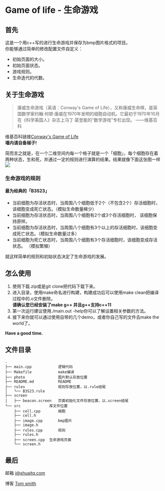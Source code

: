 # Game of life - 生命游戏
## 首先
这是一个用c++写的进行生命游戏并保存为bmp图片格式的项目。  
你能够通过简单的修改配置文件自定义：
* 初始页面的大小。
* 初始页面状态。
* 游戏规则。
* 生命迭代的代数。

## 关于生命游戏
>康威生命游戏（英语：Conway's Game of Life），又称康威生命棋，是英国数学家约翰·何顿·康威在1970年发明的细胞自动机。它最初于1970年10月在《科学美国人》杂志上马丁·葛登能的“数学游戏”专栏出现。
>——维基百科

维基百科链接[Conway's Game of Life](https://en.wikipedia.org/wiki/Conway's_Game_of_Life)  
**墙内请自备梯子!**  

简而言之就是，在一个二维空间内每一个格子就是一个「细胞」，每个细胞存在着两种状态，生和死，并通过一定的规则进行演算的结果。结果就像下面这张图一样  
![](https://upload.wikimedia.org/wikipedia/commons/e/e5/Gospers_glider_gun.gif)

### 生命游戏的规则
#### 最为经典的「B3S23」
* 当前细胞为存活状态时，当周围八个细胞低于2个（不包含2个）存活细胞时， 该细胞变成死亡状态。（模拟生命数量稀少）
* 当前细胞为存活状态时，当周围八个细胞有2个或3个存活细胞时， 该细胞保持原样。
* 当前细胞为存活状态时，当周围八个细胞有3个以上的存活细胞时，该细胞变成死亡状态。（模拟生命数量过多）
* 当前细胞为死亡状态时，当周围八个细胞有3个存活细胞时，该细胞变成存活状态。 （模拟繁殖）

就这样简单的规则和初始状态决定了生命游戏的发展。

## 怎么使用
1. 使用下载.zip或是git clone把代码下载下来。
2. 进入目录，使用make命名进行构建，构建成功后可以使用make clean把编译过程中的.o文件删除。  
**请确认您已经安装了make g++ 并且g++支持c++11**
3. 第一次运行建议使用./main.out -help你可以了解设置相关参数的方法。
4. 接下来你就可以通过使用自带的几个demo，或者你自己写的文件去make the world了。

**Have a good time.**

## 文件目录
	.
	├── main.cpp			逻辑代码
	├── Makefile			make编译
	├── photo				图片默认存放位置
	├── README.md			README
	├── rules				规则存放位置，以.rule结尾
	│   └── B3S23.rule
	├── screen
	│   ├── beacon.screen	页面初始化文件存放位置，以.screen结尾
	└── src				库文件位置
    	├── cell.cpp		细胞
    	├── cell.h
    	├── image.cpp		bmp图片
    	├── image.h
    	├── rules.cpp		规则
    	├── rules.h
    	├── screen.cpp	生命游戏页面
    	└── screen.h

## 最后
邮箱 <i@shuaitq.com>

博客 [Tom smith](http://www.shuaitq.com/)